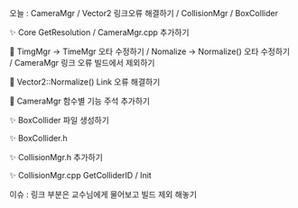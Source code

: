오늘 : CameraMgr / Vector2 링크오류 해결하기 / CollisionMgr / BoxCollider

✨ Core GetResolution / CameraMgr.cpp 추가하기

🐛 TimgMgr -> TimeMgr 오타 수정하기 / Nomalize -> Normalize() 오타 수정하기 / CameraMgr 링크 오류 빌드에서 제외하기

🐛 Vector2::Normalize() Link 오류 해결하기

📗 CameraMgr 함수별 기능 주석 추가하기

✨ BoxCollider 파일 생성하기

✨ BoxCollider.h

✨ CollisionMgr.h 추가하기

✨ CollisionMgr.cpp GetColliderID / Init

이슈 : 링크 부분은 교수님에게 물어보고 빌드 제외 해놓기

